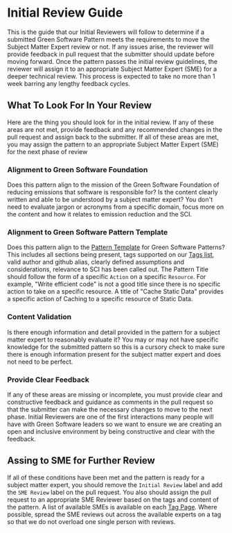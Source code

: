 # Initial Review Guide

This is the guide that our Initial Reviewers will follow to determine if a submitted Green Software Pattern meets the requirements to move the Subject Matter Expert review or not. If any issues arise, the reviewer will provide feedback in pull request that the submitter should update before moving forward. Once the pattern passes the initial review guidelines, the reviewer will assign it to an appropriate Subject Matter Expert (SME) for a deeper technical review. This process is expected to take no more than 1 week barring any lengthy feedback cycles. 

## What To Look For In Your Review
Here are the thing you should look for in the initial review. If any of these areas are not met, provide feedback and any recommended changes in the pull request and assign back to the submitter. If all of these areas are met, you may assign the pattern to an appropriate Subject Matter Expert (SME) for the next phase of review

### Alignment to Green Software Foundation
Does this pattern align to the mission of the Green Software Foundation of reducing emissions that software is responsible for? Is the content clearly written and able to be understood by a subject matter expert? You don't need to evaluate jargon or acronyms from a specific domain, focus more on the content and how it relates to emission reduction and the SCI. 

### Alignment to Green Software Pattern Template
Does this pattern align to the [Pattern Template](https://github.com/Green-Software-Foundation/green-software-patterns/blob/dev/TEMPLATE.md) for Green Software Patterns? This includes all sections being present, tags supported on our [Tags list](https://patterns.greensoftware.foundation/tags/), valid author and github alias, clearly defined assumptions and considerations, relevance to SCI has been called out. The Pattern Title should follow the form of a specific `Action` on a specific `Resource`. For example, "Write efficient code" is not a good title since there is no specific action to take on a specific resource. A title of "Cache Static Data"  provides a specific action of Caching to a specific resource of Static Data.

### Content Validation
Is there enough information and detail provided in the pattern for a subject matter expert to reasonably evaluate it? You may or may not have specific knowledge for the submitted pattern so this is a cursory check to make sure there is enough information present for the subject matter expert and does not need to be perfect.

### Provide Clear Feedback
If any of these areas are missing or incomplete, you must provide clear and constructive feedback and guidance as comments in the pull request so that the submitter can make the necessary changes to move to the next phase. Initial Reviewers are one of the first interactions many people will have with Green Software leaders so we want to ensure we are creating an open and inclusive environment by being constructive and clear with the feedback.  


## Assing to SME for Further Review
If all of these conditions have been met and the pattern is ready for a subject matter expert, you should remove the `Initial Review` label and add the `SME Review` label on the pull request. You also should assign the pull request to an appropriate SME Reviewer based on the tags and content of the pattern. A list of available SMEs is available on each [Tag Page](https://patterns.greensoftware.foundation/tags/). Where possible, spread the SME reviews out across the available experts on a tag so that we do not overload one single person with reviews. 


